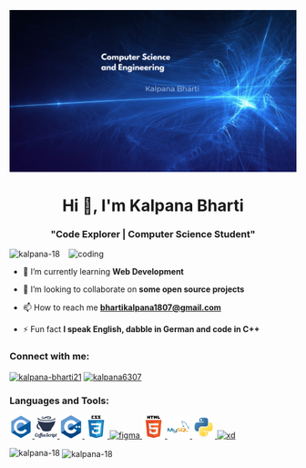![logo](https://github.com/Kalpana-18/Kalpana-18/blob/main/Blue%20and%20White%20Professional%20Corporate%20Zoom%20Virtual%20Background.png)
<h1 align="center">Hi 👋, I'm Kalpana Bharti</h1>
<h3 align="center">"Code Explorer | Computer Science Student"</h3>
<img align="right" alt="coding" width="400" src="https://cdn.dribbble.com/users/4055494/screenshots/15215756/media/d2b66c4ca0192aa26d103448b3d1518b.gif">


<p align="left"> <img src="https://komarev.com/ghpvc/?username=kalpana-18&label=Profile%20views&color=0e75b6&style=flat" alt="kalpana-18" /> </p>

- 🌱 I’m currently learning **Web Development**

- 👯 I’m looking to collaborate on **some open source projects**

- 📫 How to reach me **bhartikalpana1807@gmail.com**

- ⚡ Fun fact **I speak English, dabble in German and code in C++**

<h3 align="left">Connect with me:</h3>
<p align="left">
<a href="https://linkedin.com/in/kalpana-bharti21" target="blank"><img align="center" src="https://raw.githubusercontent.com/rahuldkjain/github-profile-readme-generator/master/src/images/icons/Social/linked-in-alt.svg" alt="kalpana-bharti21" height="30" width="40" /></a>
<a href="https://www.codechef.com/users/kalpana6307" target="blank"><img align="center" src="https://cdn.jsdelivr.net/npm/simple-icons@3.1.0/icons/codechef.svg" alt="kalpana6307" height="30" width="40" /></a>
</p>

<h3 align="left">Languages and Tools:</h3>
<p align="left"> <a href="https://www.cprogramming.com/" target="_blank" rel="noreferrer"> <img src="https://raw.githubusercontent.com/devicons/devicon/master/icons/c/c-original.svg" alt="c" width="40" height="40"/> </a> <a href="https://offeescript.org" target="_blank" rel="noreferrer"> <img src="https://raw.githubusercontent.com/devicons/devicon/master/icons/coffeescript/coffeescript-original-wordmark.svg" alt="coffeescript" width="40" height="40"/> </a> <a href="https://www.w3schools.com/cpp/" target="_blank" rel="noreferrer"> <img src="https://raw.githubusercontent.com/devicons/devicon/master/icons/cplusplus/cplusplus-original.svg" alt="cplusplus" width="40" height="40"/> </a> <a href="https://www.w3schools.com/css/" target="_blank" rel="noreferrer"> <img src="https://raw.githubusercontent.com/devicons/devicon/master/icons/css3/css3-original-wordmark.svg" alt="css3" width="40" height="40"/> </a> <a href="https://www.figma.com/" target="_blank" rel="noreferrer"> <img src="https://www.vectorlogo.zone/logos/figma/figma-icon.svg" alt="figma" width="40" height="40"/> </a> <a href="https://www.w3.org/html/" target="_blank" rel="noreferrer"> <img src="https://raw.githubusercontent.com/devicons/devicon/master/icons/html5/html5-original-wordmark.svg" alt="html5" width="40" height="40"/> </a> <a href="https://www.mysql.com/" target="_blank" rel="noreferrer"> <img src="https://raw.githubusercontent.com/devicons/devicon/master/icons/mysql/mysql-original-wordmark.svg" alt="mysql" width="40" height="40"/> </a> <a href="https://www.python.org" target="_blank" rel="noreferrer"> <img src="https://raw.githubusercontent.com/devicons/devicon/master/icons/python/python-original.svg" alt="python" width="40" height="40"/> </a> <a href="https://www.adobe.com/products/xd.html" target="_blank" rel="noreferrer"> <img src="https://cdn.worldvectorlogo.com/logos/adobe-xd.svg" alt="xd" width="40" height="40"/> </a> </p>

<p><img align="left" src="https://github-readme-stats.vercel.app/api/top-langs?username=kalpana-18&show_icons=true&locale=en&layout=compact" alt="kalpana-18" /></p>

<p>&nbsp;<img align="center" src="https://github-readme-stats.vercel.app/api?username=kalpana-18&show_icons=true&locale=en" alt="kalpana-18" /></p>
